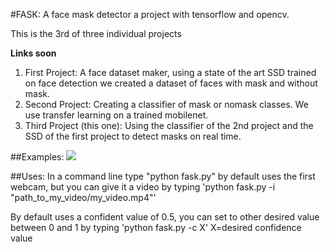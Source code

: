 #FASK: A face mask detector
a project with tensorflow and opencv. 

This is the 3rd of three individual projects

**Links soon**
1) First Project: A face dataset maker, using a state of the art SSD trained on face detection we created a dataset of faces with mask and without mask.
2) Second Project: Creating a classifier of mask or nomask classes. We use transfer learning on a trained mobilenet.
3) Third Project (this one): Using the classifier of the 2nd project and the SSD of the first project to detect masks on real time.

##Examples:
![](https://raw.githubusercontent.com/martincontrerasu/mask-detector/master/examples/03.gif)

##Uses:
In a command line type "python fask.py" by default uses the first webcam, but you can give it a video by typing  'python fask.py -i "path_to_my_video/my_video.mp4"'

By default uses a confident value of 0.5, you can set to other desired value between 0 and 1 by typing 'python fask.py -c X' 
                                                                                                X=desired confidence value

